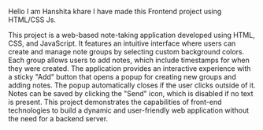 Hello I am Hanshita khare I have made this Frontend project using HTML/CSS Js.

This project is a web-based note-taking application developed using HTML, CSS, and JavaScript. It features an intuitive interface where users can create and manage note groups by selecting custom background colors. Each group allows users to add notes, which include timestamps for when they were created. The application provides an interactive experience with a sticky "Add" button that opens a popup for creating new groups and adding notes. The popup automatically closes if the user clicks outside of it. Notes can be saved by clicking the "Send" icon, which is disabled if no text is present. This project demonstrates the capabilities of front-end technologies to build a dynamic and user-friendly web application without the need for a backend server.
